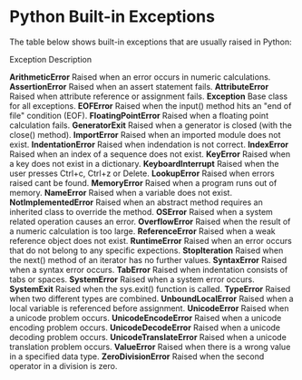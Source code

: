 # Python Built-in Exceptions

The table below shows built-in exceptions that are usually raised in Python:

Exception 	Description

**ArithmeticError** Raised when an error occurs in numeric calculations.
**AssertionError** Raised when an assert statement fails.
**AttributeError** Raised when attribute reference or assignment fails.
**Exception** Base class for all exceptions.
**EOFError** Raised when the input() method hits an "end of file" condition
(EOF).
**FloatingPointError** Raised when a floating point calculation fails.
**GeneratorExit** Raised when a generator is closed (with the close() method).
**ImportError** Raised when an imported module does not exist.
**IndentationError** Raised when indendation is not correct.
**IndexError** Raised when an index of a sequence does not exist.
**KeyError** Raised when a key does not exist in a dictionary.
**KeyboardInterrupt** Raised when the user presses Ctrl+c, Ctrl+z or Delete.
**LookupError** Raised when errors raised cant be found.
**MemoryError** Raised when a program runs out of memory.
**NameError** Raised when a variable does not exist.
**NotImplementedError** Raised when an abstract method requires an inherited
class to override the method.
**OSError** Raised when a system related operation causes an error.
**OverflowError** Raised when the result of a numeric calculation is too large.
**ReferenceError** Raised when a weak reference object does not exist.
**RuntimeError** Raised when an error occurs that do not belong to any specific
expections.
**StopIteration** Raised when the next() method of an iterator has no further
values.
**SyntaxError** Raised when a syntax error occurs.
**TabError** Raised when indentation consists of tabs or spaces.
**SystemError** Raised when a system error occurs.
**SystemExit** Raised when the sys.exit() function is called.
**TypeError** Raised when two different types are combined.
**UnboundLocalError** Raised when a local variable is referenced before
assignment.
**UnicodeError** Raised when a unicode problem occurs.
**UnicodeEncodeError** Raised when a unicode encoding problem occurs.
**UnicodeDecodeError** Raised when a unicode decoding problem occurs.
**UnicodeTranslateError** Raised when a unicode translation problem occurs.
**ValueError** Raised when there is a wrong value in a specified data type.
**ZeroDivisionError** Raised when the second operator in a division is zero.

